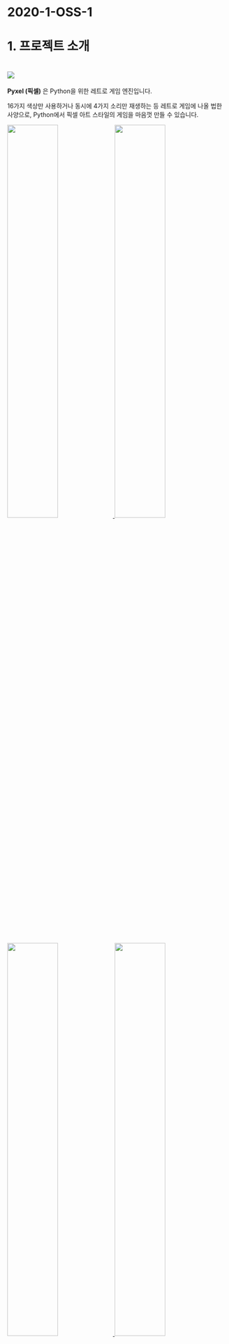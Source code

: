 # 2020-1-OSS-1

# 1. 프로젝트 소개
# <img src="https://raw.githubusercontent.com/kitao/pyxel/master/images/pyxel_logo_152x64.png">

**Pyxel (픽셀)** 은 Python을 위한 레트로 게임 엔진입니다.

16가지 색상만 사용하거나 동시에 4가지 소리만 재생하는 등 레트로 게임에 나올 법한 사양으로, Python에서 픽셀 아트 스타일의 게임을 마음껏 만들 수 있습니다.

<a href="https://github.com/kitao/pyxel/blob/master/pyxel/examples/01_hello_pyxel.py" target="_blank">
<img src="https://raw.githubusercontent.com/kitao/pyxel/master/pyxel/examples/screenshots/01_hello_pyxel.gif" width="48%">
</a>

<a href="https://github.com/kitao/pyxel/blob/master/pyxel/examples/02_jump_game.py" target="_blank">
<img src="https://raw.githubusercontent.com/kitao/pyxel/master/pyxel/examples/screenshots/02_jump_game.gif" width="48%">
</a>

<a href="https://github.com/kitao/pyxel/blob/master/pyxel/examples/03_draw_api.py" target="_blank">
<img src="https://raw.githubusercontent.com/kitao/pyxel/master/pyxel/examples/screenshots/03_draw_api.gif" width="48%">
</a>

<a href="https://github.com/kitao/pyxel/blob/master/pyxel/examples/04_sound_api.py" target="_blank">
<img src="https://raw.githubusercontent.com/kitao/pyxel/master/pyxel/examples/screenshots/04_sound_api.gif" width="48%">
</a>

<a href="https://github.com/kitao/pyxel/blob/master/pyxel/editor/screenshots/image_tilemap_editor.gif" target="_blank">
<img src="https://raw.githubusercontent.com/kitao/pyxel/master/pyxel/editor/screenshots/image_tilemap_editor.gif" width="48%">
</a>

<a href="https://github.com/kitao/pyxel/blob/master/pyxel/editor/screenshots/sound_music_editor.gif" target="_blank">
<img src="https://raw.githubusercontent.com/kitao/pyxel/master/pyxel/editor/screenshots/sound_music_editor.gif" width="48%">
</a>

Pyxel의 게이밍 콘솔, API의 사양은 [PICO-8](https://www.lexaloffle.com/pico-8.php)과 [TIC-80](https://tic.computer/)의 디자인을 참고하고 있습니다.

Pyxel은 오픈 소스로, 무료로 자유롭게 사용할 수 있습니다. Pyxel과 함께 레트로 스타일의 게임을 만들어보세요!

## 사양

- Windows, Mac, Linux 지원
- Python3으로 코드 작성
- 16색 고정 팔레트
- 256x256 크기의 이미지 뱅크 3개
- 256x256 크기의 타일 맵 8개
- 4개의 사운드 동시 재생, 64개의 정의 가능한 사운드
- 임의의 사운드를 조합 가능한 8개의 음악
- 키보드, 마우스, 게임패드 입력
- 이미지/사운드 에디터

### 색상 팔레트

<img src="https://raw.githubusercontent.com/kitao/pyxel/master/pyxel/examples/screenshots/05_color_palette.png">
<br><br>
<img src="https://raw.githubusercontent.com/kitao/pyxel/master/images/pyxel_palette.png">

## 설치 방법

### Windows

먼저 [Python3](https://www.python.org/) (버전 3.6.8 이상)을 설치합니다.

설치 중 아래 사진과 같이 **Add Python to PATH** 란을 체크해주세요.

<img src="https://raw.githubusercontent.com/kitao/pyxel/master/images/python_installer.png">

다음으로, 명령 프롬프트에서 아래의 `pip` 명령을 통해 Pyxel을 설치합니다.

```sh
pip install -U pyxel
```

### Mac

먼저 [Homebrew](https://brew.sh/) 패키지 관리자가 설치된 환경에서 다음 명령을 사용하여 [Python](https://www.python.org/) (버전 3.6.8 이상) 및 필수 패키지를 설치하십시오:

```sh
brew install python3 sdl2 sdl2_image gifsicle
```

**터미널을 다시 시작**한 후, 아래 명령어를 입력합니다.

```sh
pip3 install -U pyxel
```

### Linux

각 배포판에 적합한 방법으로 [Python3](https://www.python.org/) (버전 3.6.8 이상)과 필요한 패키지를 설치하시면 됩니다.

**Ubuntu:**

```sh
sudo apt install python3 python3-pip libsdl2-dev libsdl2-image-dev gifsicle
sudo -H pip3 install -U pyxel
```

### 기타 환경

이외의 환경(32-Bit 리눅스, 라즈베리 파이 등)에서 Pyxel을 설치하려면 아래 단계를 통해 직접 빌드할 수 있습니다:

#### 필요한 툴과 패키지 설치

- C++ build toolchain (gcc 및 make 명령어를 포함해야 함)
- libsdl2-dev
- libsdl2-image-dev
- [Python3](https://www.python.org/) (버전 3.6.8 이상), pip

#### 임의의 폴더에서 아래 명령어 실행

```sh
git clone https://github.com/kitao/pyxel.git
cd pyxel
make -C pyxel/core clean all
pip3 install .
```

### 예제 설치

Pyxel 설치 후, 아래 명령어를 사용해 현재 폴더에 Pyxel 예제를 복사할 수 있습니다:

```sh
install_pyxel_examples
```

복사되는 예제는 다음과 같습니다:

- [01_hello_pyxel.py](https://github.com/kitao/pyxel/blob/master/pyxel/examples/01_hello_pyxel.py) - 간단한 애플리케이션
- [02_jump_game.py](https://github.com/kitao/pyxel/blob/master/pyxel/examples/02_jump_game.py) - Pyxel 리소스 파일을 사용한 점프 게임
- [03_draw_api.py](https://github.com/kitao/pyxel/blob/master/pyxel/examples/03_draw_api.py) - Drawing API를 사용한 그리기 데모
- [04_sound_api.py](https://github.com/kitao/pyxel/blob/master/pyxel/examples/04_sound_api.py) - 사운드 API 데모
- [05_color_palette.py](https://github.com/kitao/pyxel/blob/master/pyxel/examples/05_color_palette.py) - 색상 팔레트 목록
- [06_click_game.py](https://github.com/kitao/pyxel/blob/master/pyxel/examples/06_click_game.py) - 마우스 클릭 게임
- [07_snake.py](https://github.com/kitao/pyxel/blob/master/pyxel/examples/07_snake.py) - BGM이 포함된 스네이크 게임
- [08_triangle_api.py](https://github.com/kitao/pyxel/blob/master/pyxel/examples/08_triangle_api.py) - Triangle Drawing API를 사용한 삼각형 그리기 데모

예제 파일은 일반적인 Python 코드와 같이 실행할 수 있습니다:

**Windows:**

```sh
cd pyxel_examples
python 01_hello_pyxel.py
```

**Mac / Linux:**

```sh
cd pyxel_examples
python3 01_hello_pyxel.py
```

## 사용 방법

### Pyxel 애플리케이션 작성 방법

먼저 Python 코드 내에서 Pyxel 모듈을 import한 뒤, `init` 함수로 화면 크기를 지정한 후에, `run` 함수로 Pyxel 애플리케이션을 실행합니다.

```python
import pyxel

pyxel.init(160, 120)

def update():
    if pyxel.btnp(pyxel.KEY_Q):
        pyxel.quit()

def draw():
    pyxel.cls(0)
    pyxel.rect(10, 10, 20, 20, 11)

pyxel.run(update, draw)
```

`run` 함수의 인자로는 프레임 갱신을 처리하는 `update` 함수와, 필요할 때 화면을 그리는 `draw` 함수가 사용됩니다.

실제 애플리케이션에서는 아래와 같이 클래스에서 Pyxel 코드를 감싸는 것이 좋습니다:

```python
import pyxel

class App:
    def __init__(self):
        pyxel.init(160, 120)
        self.x = 0
        pyxel.run(self.update, self.draw)

    def update(self):
        self.x = (self.x + 1) % pyxel.width

    def draw(self):
        pyxel.cls(0)
        pyxel.rect(self.x, 0, 8, 8, 9)

App()
```

`show`나 `flip` 함수를 이용해 간단한 그래픽이나 애니메이션을 그리는 것도 가능합니다.

`show` 함수는 화면을 표시하고 `ESC` 키가 눌릴 때까지 대기합니다.

```python
import pyxel

pyxel.init(120, 120)
pyxel.cls(1)
pyxel.circb(60, 60, 40, 7)
pyxel.show()
```

`flip` 함수는 화면을 한 번 갱신하는 함수입니다.

```python
import pyxel

pyxel.init(120, 80)

while True:
    pyxel.cls(3)
    pyxel.rectb(pyxel.frame_count % 160 - 40, 20, 40, 40, 7)
    pyxel.flip()
```


### 특수 조작

Pyxel 애플리케이션 실행 중에, 아래의 특수 조작을 사용할 수 있습니다:

- `Esc`<br>
애플리케이션 종료
- `Alt(Option)+1`<br>
바탕 화면에 스크린샷 저장
- `Alt(Option)+2`<br>
화면 캡쳐의 녹화 시작 시간 초기화
- `Alt(Option)+3`<br>
화면 캡쳐 파일(gif)을 바탕 화면에 저장 (최대 30초)
- `Alt(Option)+0`<br>
성능 모니터 (fps, update time, and draw time)의 표시/표시 해제
- `Alt(Option)+Enter`<br>
전체 화면 전환

### 리소스의 작성 방법

Pyxel Editor는 Pyxel 애플리케이션에 사용되는 이미지와 사운드를 제작할 수 있습니다.

Pyxel Editor는 아래 명령어를 사용해 시작할 수 있습니다:

```sh
pyxeleditor [Pyxel 리소스 파일]
```

지정한 Pyxel 리소스 파일 (.pyxres)이 존재하는 경우에는 해당 파일을 불러오고, 존재하지 않는 경우 지정한 이름으로 새 리소스 파일을 생성합니다. 파일 이름을 생략했을 경우, 기본 파일 이름은 `my_resource.pyxres`입니다.

Pyxel Editor 실행 중 다른 리소스 파일을 Drag & Drop하는 것으로 작업 중인 리소스 파일을 변경할 수 있습니다.
또한 ``Ctrl``(``Cmd``) 키를 누르면서 리소스 파일을 Drag & Drop 하면, 현재 편집 중인 리소스 유형(이미지/타일 맵/사운드/뮤직)만 불러올 수 있습니다. 이를 통해 여러 개의 리소스 파일을 하나로 결합할 수 있습니다.

작성한 리소스 파일은 Pyxel 애플리케이션에서 `load` 함수를 사용해 불러올 수 있습니다.

Pyxel Editor는 다음과 같은 편집 모드가 있습니다:

**이미지 에디터:**

이미지 뱅크를 편집하는 화면입니다.

<img src="https://raw.githubusercontent.com/kitao/pyxel/master/pyxel/editor/screenshots/image_editor.gif">

이미지 에디터 화면에 png 파일을 Drag & Drop하면, 이미지 파일을 선택 중인 이미지 뱅크에 추가할 수 있습니다.

**타일 맵 에디터:**

이미지 뱅크의 이미지를 타일 모양으로 늘어놓은 타일 맵을 편집하는 화면입니다.

<img src="https://raw.githubusercontent.com/kitao/pyxel/master/pyxel/editor/screenshots/tilemap_editor.gif">

**사운드 에디터:**

사운드를 편집하는 화면입니다.

<img src="https://raw.githubusercontent.com/kitao/pyxel/master/pyxel/editor/screenshots/sound_editor.gif">

**음악 에디터:**

사운드를 플레이 순서대로 늘어놓은 음악을 편집하는 화면입니다.

<img src="https://raw.githubusercontent.com/kitao/pyxel/master/pyxel/editor/screenshots/music_editor.gif">

### 기타 리소스 작성 방법

Pyxel을 위한 이미지나 타일 맵은 아래와 같은 방법으로 편집할 수도 있습니다:

- `Image.set`나 `Tilemap.set` 함수를 사용해 문자열 리스트에서 이미지 생성
- `Image.load` 함수를 사용해 Pyxel 색상 팔레트로 png 파일 불러오기

Pyxel을 위한 사운드나 음악은 아래의 방법으로 작성할 수도 있습니다:

- `Sound.set`이나 `Music.set` 함수로 문자열에서 사운드 생성

각 함수의 사용법은 API 레퍼런스를 참조해주세요.

### Stand-Alone 실행 파일 작성 방법

Pyxel Packager를 사용해 Python이 설치되지 않은 환경에서도 실행 가능한 독립 실행 파일을 생성할 수 있습니다.

독립 실행 형 실행 파일을 만들려면 [PyInstaller](https://www.pyinstaller.org/)가 설치된 환경에서 다음과 같이`pyxelpackager` 명령으로 응용 프로그램을 시작하는 데 사용할 Python 파일을 지정하십시오:

```sh
pyxelpackager python_file
```

처리가 완료되면 dist 폴더에 실행 가능한 파일이 생성됩니다.

.pyxres 파일이나 .png 파일 등의 리소스도 필요한 경우 리소스를 `assets` 폴더 내에 넣으면 포함할 수 있습니다.

``-i icon_file`` 옵션으로 애플리케이션의 아이콘을 지정할 수도 있습니다.

## API 레퍼런스

### 시스템

- `width`, `height`<br>
화면의 가로/세로 크기

- `frame_count`<br>
경과한 프레임의 수

- `init(width, height, [caption], [scale], [palette], [fps], [quit_key], [fullscreen])`<br>
Pyxel 애플리케이션을 (`width`, `height`) 크기로 초기화합니다. 화면의 가로/세로 최대 크기는 256입니다.<br>
`caption`으로 창 제목, `scale`로 표시 배율, `palette`로 팔레트 색, `fps`로 동작 프레임 레이트, `quit_key`로 애플리케이션의 종료 키를 지정할 수 있으며, `fullscreen`으로 전체 화면으로 시작할 지의 여부를 결정할 수 있습니다. `palette`는 24비트 색상 중 16개의 요소로 지정합니다.<br>
예: `pyxel.init(160, 120, caption="Pyxel with PICO-8 palette", palette=[0x000000, 0x1D2B53, 0x7E2553, 0x008751, 0xAB5236, 0x5F574F, 0xC2C3C7, 0xFFF1E8, 0xFF004D, 0xFFA300, 0xFFEC27, 0x00E436, 0x29ADFF, 0x83769C, 0xFF77A8, 0xFFCCAA], quit_key=pyxel.KEY_NONE, fullscreen=True)`

- `run(update, draw)`<br>
Pyxel 애플리케이션을 실행하며, 프레임 갱신 시 `update` 함수를, 화면 그리기에 `draw` 함수를 호출합니다.

- `quit()`<br>
현재 프레임 종료 시에 Pyxel 애플리케이션을 종료합니다.

- `flip()`<br>
강제로 화면을 그립니다. (일반적인 애플리케이션에선 사용하지 않음)

- `show()`<br>
화면을 그린 후 계속 기다립니다. (일반적인 애플리케이션에선 사용하지 않음)

### 리소스

- `save(filename)`<br>
실행 스크립트가 위치한 폴더에 리소스 파일 (.pyxres)을 저장합니다.

- `load(filename, [image], [tilemap], [sound], [music])`<br>
실행 스크립트가 위치한 폴더에서 리소스 파일 (.pyxres)을 불러옵니다. 리소스 타입(image/tilemap/sound/music)에 False를 지정하면, 해당 리소스는 불러오지 않습니다.

### 입력
- `mouse_x`, `mouse_y`<br>
마우스 커서의 현재 좌표를 나타냅니다.

- `mouse_wheel`<br>
마우스 휠의 현재 값을 나타냅니다.

- `btn(key)`<br>
`key`가 눌리고 있으면 `True`, 눌리고 있지 않으면 `False`를 반환합니다. ([키 정의 리스트](https://github.com/kitao/pyxel/blob/master/pyxel/__init__.py))

- `btnp(key, [hold], [period])`<br>
해당 프레임에 `key`가 눌리면 `True`, 눌리지 않으면 `False`를 반환합니다. `hold`와 `period`를 지정하면, `hold` 프레임 이상 `key`가 눌린 상태인 경우 `period` 프레임 간격으로 `True`를 반환합니다.

- `btnr(key)`<br>
해당 프레임에 `key`가 떼어지면 `True`, 아니면 `False`를 반환합니다.

- `mouse(visible)`<br>
`visible`이 `True`인 경우 마우스 커서를 표시하고, `False`라면 표시하지 않습니다. 마우스 커서가 보이지 않아도 마우스 커서의 좌표는 갱신됩니다.

### 그래픽

- `image(img, [system])`<br>
이미지 뱅크 `img`(0-2) 를 조작합니다(이미지 클래스 참조). `system`에 `True`를 지정하면 시스템용 이미지 뱅크에 접근할 수 있습니다. 3은 폰트 및 리소스 에디터이며, 4는 화면 표시용입니다.<br>
예: `pyxel.image(0).load(0, 0, "title.png")`

- `tilemap(tm)`<br>
타일 맵 `tm`(0-7)을 조작합니다(타일 맵 클래스를 참조).

- `clip(x, y, w, h)`<br>
화면의 드로잉 영역을 (`x`, `y`)로 설정하고, 폭을 `w`, 높이를 `h`로 설정합니다. `clip()`과 같이 사용하면 드로잉 영역을 초기 상태(전체 화면)으로 돌립니다.

- `pal(col1, col2)`<br>
드로잉 시 `col1`를 `col2`로 대체합니다. `pal()`과 같이 사용하면 초기 상태로 돌립니다.

- `cls(col)`<br>
화면을 `col` 색으로 지웁니다.

- `pget(x, y)`<br>
(`x`, `y`) 좌표의 색상 값을 가져옵니다.

- `pset(x, y, col)`<br>
`col` 색을 사용해 (`x`, `y`) 좌표에 픽셀을 찍습니다.

- `line(x1, y1, x2, y2, col)`<br>
`col` 색을 사용해 (`x1`, `y1`)부터 (`x2`, `y2`)까지 직선을 그립니다.

- `rect(x, y, w, h, col)`<br>
가로 `w`, 세로 `h`의 크기로 `col` 색을 사용해 직사각형을 (`x`, `y`) 좌표에 그립니다.

- `rectb(x, y, w, h, col)`<br>
가로 `w`, 세로 `h`의 크기로 `col` 색을 사용해 직사각형 테두리를 (`x`, `y`) 좌표에 그립니다. (테두리 안쪽에 색상을 채우지 않음)

- `circ(x, y, r, col)`<br>
반경 `r`, `col` 색의 원을 (`x`, `y`) 좌표에 그립니다.

- `circb(x, y, r, col)`<br>
반경 `r`, `col` 색의 원 테두리를 (`x`, `y`) 좌표에 그립니다. (테두리 안쪽에 색상을 채우지 않음)

- `tri(x1, y1, x2, y2, x3, y3, col)`<br>
꼭짓점 좌표 (`x1`, `y1`), (`x2`, `y2`), (`x3`, `y3`)를 기준으로 `col` 색상의 삼각형을 그립니다.

- `trib(x1, y1, x2, y2, x3, y3, col)`<br>
꼭짓점 좌표 (`x1`, `y1`), (`x2`, `y2`), (`x3`, `y3`)를 기준으로 `col` 색상의 삼각형 테두리를 그립니다. (테두리 안쪽에 색상을 채우지 않음)

- `blt(x, y, img, u, v, w, h, [colkey])`<br>
이미지 뱅크 `img`(0-2)의 (`u`, `v`)부터 (`w`, `h`)까지의 영역을 (`x`, `y`) 좌표에 복사합니다. `w`, `h`의 값을 마이너스로 설정하면, 각각 수평, 수직 방향으로 반전됩니다. `colkey`로 색을 지정하면 투명 색상으로 처리됩니다.

- `bltm(x, y, tm, u, v, w, h, [colkey])`<br>
타일 맵 `tm`(0-7)을 (`u`, `v`)부터 (`w`, `h`)까지의 타일 정보에 따라 (`x`, `y`) 좌표에 그립니다. `colkey`로 색을 지정하면 투명 색상으로 처리됩니다. 타일 맵의 타일은 8x8 크기로 그려지며, 타일 번호가 0이면 이미지 뱅크의 (0, 0)-(7, 7), 1이면 (8, 0)-(15, 0) 영역을 나타냅니다.

- `text(x, y, s, col)`<br>
`col` 색을 사용해 문자열 `s`를 (`x`, `y`) 좌표에 그립니다.

### 오디오

- `sound(snd, [system])`<br>
사운드 `snd`(0-63) 를 조작합니다(사운드 클래스를 참조). `system`에 `True`를 지정하면, 시스템용 사운드인 64에 접근할 수 있습니다.<br>
예: `pyxel.sound(0).speed = 60`

- `music(msc)`<br>
음악 `msc`(0-7) 를 조작합니다(음악 클래스를 참조).

- `play_pos(ch)`<br>
채널 `ch`(0-3)의 사운드 재생 위치를 가져옵니다. 100, 1000 단위는 사운드 번호, 1, 10 단위는 노트 번호를 의미하며, 사운드 재생이 중지 상태이면 `-1`를 반환합니다.

- `play(ch, snd, loop=False)`<br>
채널 `ch`(0-3)로 사운드 `snd`(0-63)를 재생합니다. `snd`가 리스트면 순서대로 재생합니다.

- `playm(msc, loop=False)`<br>
음악 `msc`(0-7)를 재생합니다.

- `stop([ch])`<br>
모든 채널의 사운드 재생을 중지합니다. 채널 `ch`(0-3)을 지정하면 해당 채널만 중지됩니다.

### 이미지 클래스

- `width`, `height`<br>
이미지의 가로/세로 크기

- `data`<br>
이미지의 데이터 (256x256 크기의 2차원 리스트)

- `get(x, y)`<br>
이미지의 (`x`,`y`) 데이터를 가져옵니다.

- `set(x, y, data)`<br>
이미지의 (`x`, `y`) 데이터를 값 또는 문자열 리스트를 사용해 설정합니다.<br>
예: `pyxel.image(0).set(10, 10, ["1234", "5678", "9abc", "defg"])`

- `load(x, y, filename)`<br>
실행 스크립트가 위치한 폴더에서 png 파일을 (`x`, `y`) 좌표에 불러옵니다.

- `copy(x, y, img, u, v, w, h)`<br>
이미지 뱅크 `img`(0-2)의 (`u`, `v`)부터 (`w`, `h`)까지의 영역을 (`x`, `y`) 좌표에 복사합니다.

### 타일 맵 클래스

- `width`, `height`<br>
타일 맵의 가로/세로 크기

- `data`<br>
타일 맵의 데이터 (256x256 크기의 2차원 리스트)

- `refimg`<br>
타일 맵이 참조하는 이미지 뱅크

- `get(x, y)`<br>
타일 맵의 (`x`,`y`) 데이터를 가져옵니다.

- `set(x, y, data)`<br>
타일 맵의 (`x`, `y`) 데이터를 값 또는 문자열 리스트를 사용해 설정합니다.<br>
예: `pyxel.tilemap(0).set(0, 0, ["000102", "202122", "a0a1a2", "b0b1b2"])`

- `copy(x, y, tm, u, v, w, h)`<br>
타일 맵 `tm`(0-7)의 (`u`, `v`)부터 (`w`, `h`)까지의 영역을 (`x`, `y`) 좌표에 복사합니다.

### 사운드 클래스

- `note`<br>
음정 (0-127) 리스트 (33 = 'A2' = 440Hz)

- `tone`<br>
음색 리스트 (0:Triangle / 1:Square / 2:Pulse / 3:Noise)

- `volume`<br>
음량 리스트 (0-7)

- `effect`<br>
이펙트 리스트 (0:None / 1:Slide / 2:Vibrato / 3:FadeOut)

- `speed`<br>
1 노트의 길이 (120 = 음색(Tone) 당 1초)

- `set(note, tone, volume, effect, speed)`<br>
문자열을 사용해 음정, 음색, 음량, 이펙트를 설정합니다. 음색, 음량, 이펙트의 길이가 음정보다 짧으면 처음부터 반복합니다.

- `set_note(note)`<br>
'CDEFGAB'+'#-'+'0123' 또는 'R'의 문자열을 사용해 음정을 설정합니다. (대소문자 구별 없음/공백 무시)<br>
예: `pyxel.sound(0).set_note("G2B-2D3R RF3F3F3")`

- `set_tone(tone)`<br>
'TSPN' 문자열을 사용해 음색을 설정합니다. (대소문자 구별 없음/공백 무시)<br>
예: `pyxel.sound(0).set_tone("TTSS PPPN")`

- `set_volume(volume)`<br>
'01234567' 문자열을 사용해 음량을 설정합니다. (대소문자 구별 없음/공백 무시)<br>
예: `pyxel.sound(0).set_volume("7777 7531")`

- `set_effect(effect)`<br>
'NSVF' 문자열을 사용해 이펙트를 설정합니다. (대소문자 구별 없음/공백 무시)<br>
예: `pyxel.sound(0).set_effect("NFNF NVVS")`

### 음악 클래스

- `ch0`<br>
채널 0에서 재생하는 사운드(0-63) 리스트. 빈 리스트를 지정하면 사운드 재생 시 이 채널을 사용하지 않습니다.

- `ch1`<br>
채널 1에서 재생하는 사운드(0-63) 리스트. 빈 리스트를 지정하면 사운드 재생 시 이 채널을 사용하지 않습니다.

- `ch2`<br>
채널 2에서 재생하는 사운드(0-63) 리스트. 빈 리스트를 지정하면 사운드 재생 시 이 채널을 사용하지 않습니다.

- `ch3`<br>
채널 3에서 재생하는 사운드(0-63) 리스트. 빈 리스트를 지정하면 사운드 재생 시 이 채널을 사용하지 않습니다.

- `set(ch0, ch1, ch2, ch3)`<br>
모든 채널에서 재생하는 사운드(0-63)의 리스트를 지정합니다. 빈 리스트를 지정하면 사운드 재생 시 해당 채널을 사용하지 않습니다.<br>
예: `pyxel.music(0).set([0, 1], [2, 3], [4], [])`

- `set_ch0(data)`<br>
채널 0의 사운드(0-63) 리스트를 지정합니다.

- `set_ch1(data)`<br>
채널 1의 사운드(0-63) 리스트를 지정합니다.

- `set_ch2(data)`<br>
채널 2의 사운드(0-63) 리스트를 지정합니다.

- `set_ch3(data)`<br>
채널 3의 사운드(0-63) 리스트를 지정합니다.

## 컨트리뷰션 방법

### 문제 보고

오류 제보나 기능 건의는 [Issue Tracker](https://github.com/kitao/pyxel/issues)에서 받고 있습니다.
새 이슈를 작성하기 전에 비슷한 내용의 이슈가 없는지 확인 부탁드립니다.

새로운 리포트를 작성할 때는, [여기](https://github.com/kitao/pyxel/issues/new/choose)에서 내용에 맞는 템플릿을 선택해 주세요.

### 매뉴얼 테스트

코드를 테스트 해주시고, [Issue Tracker](https://github.com/kitao/pyxel/issues) 페이지에서 오류 제보나 개선 제안을 해주시는 분은 대환영입니다!

### 풀 리퀘스트 (Pull Request)

패치나 수정 요청은 풀 리퀘스트(PR)로 받고 있습니다. 제출하기 전에 문제가 이미 해결되지 않았는지 [Issue Tracker](https://github.com/kitao/pyxel/issues) 페이지에서 확인 부탁드립니다.

제출한 풀 리퀘스트는 [MIT license](https://github.com/kitao/pyxel/blob/master/LICENSE)에 따라 게시하기를 동의한 것으로 간주됩니다.

## 기타 정보

- [Wiki](https://github.com/kitao/pyxel/wiki)
- [Subreddit](https://www.reddit.com/r/pyxel/)
- [Discord server (English)](https://discord.gg/FC7kUZJ)
- [Discord server (Japanese - 日本語版)](https://discord.gg/qHA5BCS)

## 라이선스 정보

Pyxel은 [MIT license](http://en.wikipedia.org/wiki/MIT_License)를 따릅니다. 라이선스가 부여된 소프트웨어의 모든 사본에 MIT 라이선스 조항의 사본 및 저작권 통지가 포함되어 있다면 독점 소프트웨어 내에서 재사용할 수 있습니다.

Pyxel은 다음 소프트웨어를 사용합니다:

- [SDL2](https://www.libsdl.org/)
- [miniz-cpp](https://github.com/tfussell/miniz-cpp)
- [Gifsicle](https://www.lcdf.org/gifsicle/)




# 2. 팀원 소개
**고은서**
- github id : 999rainnie

**김연주**
- github id : EstelLa-83

**이예송**
- github id : ye-song-lee

**정세린**
- github id : serin0821

**천세헌**
- github id : thousae

# 3. 역할 소개
- 고은서, 김연주: 프로젝트의 세가지 게임을 여러 난이도로 진행할 수 있도록 수정
- 이예송: 프로젝트에 pyxel을 이용한 다른 게임 추가
- 정세린: 팀 정적페이지 만들기
- 천세헌: pyxel 에디터를 활용하여 직접 게임에 이미지와 사운드 추가 & 팔레트에 색 추가
